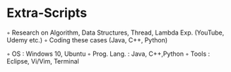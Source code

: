 # Extra-Scripts

◦	Research on Algorithm, Data Structures, Thread, Lambda Exp. (YouTube, Udemy etc.)
◦	Coding these cases (Java, C++, Python)

◦	OS : Windows 10, Ubuntu
◦	Prog. Lang. : Java, C++,Python
◦	Tools : Eclipse, Vi/Vim, Terminal
